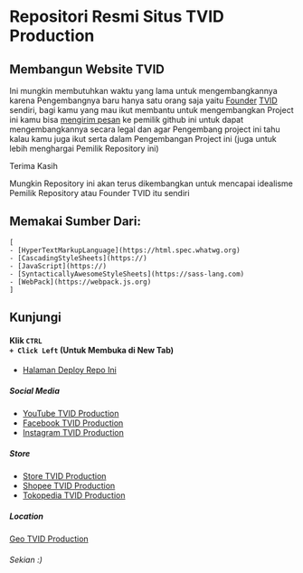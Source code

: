 # Repositori Resmi Situs TVID Production
## Membangun Website TVID
Ini mungkin membutuhkan waktu yang lama untuk mengembangkannya karena Pengembangnya baru hanya satu orang saja yaitu [Founder](https://tovrn.blogspot.com) [TVID](https://wp.me/Pbwvnt-2l) sendiri, bagi kamu yang mau ikut membantu untuk mengembangkan Project ini kamu bisa [mengirim pesan](https://wa.me/message/4FUFJSHQ3MN7N1) ke pemilik github ini untuk dapat mengembangkannya secara legal dan agar Pengembang project ini tahu kalau kamu juga ikut serta dalam Pengembangan Project ini (juga untuk lebih menghargai Pemilik Repository ini)

Terima Kasih

Mungkin Repository ini akan terus dikembangkan untuk mencapai idealisme Pemilik Repository atau Founder TVID itu sendiri
## Memakai Sumber Dari:
```
[
- [HyperTextMarkupLanguage](https://html.spec.whatwg.org)
- [CascadingStyleSheets](https://)
- [JavaScript](https://)
- [SyntacticallyAwesomeStyleSheets](https://sass-lang.com)
- [WebPack](https://webpack.js.org)
]
```
## Kunjungi

#### Klik <code>CTRL + Click Left</code> (Untuk Membuka di New Tab)
- [Halaman Deploy Repo Ini](https://tvidproduction.github.io)

##### Social Media
- [YouTube TVID Production](https://www.youtube.com/@TUK-VISI-INDONESIA)
- [Facebook TVID Production](https://www.facebook.com/tvid.production)
- [Instagram TVID Production](https://www.instagram.com/tvid.production)

##### Store
- [Store TVID Production](https://tvid-store.myshopify.com)
- [Shopee TVID Production](https://shopee.co.id/tvidproduction)
- [Tokopedia TVID Production](https://www.tokopedia.com/tvidproduction)

##### Location
[Geo TVID Production](https://maps.app.goo.gl/PkToKScCsnxYTjPe9)

###### Sekian :)